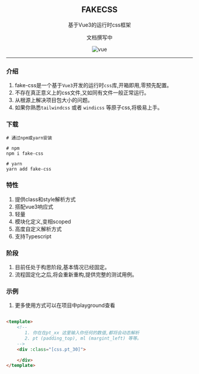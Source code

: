 <div align="center">
  <h2>FAKECSS</h2>
  <p>基于Vue3的运行时css框架</p>
  <p>
    文档撰写中
  </p>
  <p>
    <img src="https://img.shields.io/badge/vue-v3.2.0%2B-%23407fbc" alt="vue">
  </p>
</div>

---


### 介绍

1. fake-css是一个基于`Vue3`开发的运行时`css`库,开箱即用,零预先配置。
2. 不存在真正意义上的css文件,又如同有文件一般正常运行。
3. 从根源上解决项目包大小的问题。
4. 如果你熟悉`tailwindcss` 或者 `windicss` 等原子css,将极易上手。


### 下载

```shell
# 通过npm或yarn安装

# npm
npm i fake-css

# yarn
yarn add fake-css
```


### 特性
1. 提供class和style解析方式
2. 搭配vue3响应式
3. 轻量
4. 模块化定义,变相scoped
5. 高度自定义解析方式
6. 支持Typescript

### 阶段
1. 目前任处于构思阶段,基本情况已经固定。
2. 流程固定化之后,将会重新重构,提供完整的测试用例。



### 示例

1. 更多使用方式可以在项目中playground查看

``` html

<template>
    <!--
       1. 你在在pt_xx 这里输入你任何的数值,都将会动态解析
       2. pt (padding_top), ml (margint_left) 等等。
    -->
    <div :class="[css.pt_30]">

    </div>
</template>

```





